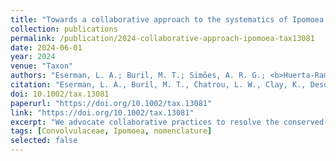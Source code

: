 ```yaml
---
title: "Towards a collaborative approach to the systematics of Ipomoea: a response to the rebuttal on changing the conserved type of Ipomoea"
collection: publications
permalink: /publication/2024-collaborative-approach-ipomoea-tax13081
date: 2024-06-01
year: 2024
venue: "Taxon"
authors: "Eserman, L. A.; Buril, M. T.; Simões, A. R. G.; <b>Huerta-Ramos, G.</b>; et al."
citation: "Eserman, L. A., Buril, M. T., Chatrou, L. W., Clay, K., Desquilbet, T. E., Ferreira, P. P. A., Grande Allende, J. R., <b>Huerta-Ramos, G.</b>, Kojima, R. K., Miller, R. E., More, S., Moreira, A. L. C., Pastore, M., Petrongari, F. S., Pisuttimarn, P., Pornpongrungrueng, P., Rifkin, J., Shimpale, V. B., Sosef, M. S. M., Stinchcombe, J. R., & Simões, A. R. G. (2024). Towards a collaborative approach to the systematics of <em>Ipomoea</em>: A response to the rebuttal to (2786) proposal to change the conserved type of <em>Ipomoea</em>, nom. cons. (Convolvulaceae). Taxon, 73(3), 668–672. <a href="https://doi.org/10.1002/tax.13081" target="_blank" rel="noopener">https://doi.org/10.1002/tax.13081</a>
doi: 10.1002/tax.13081
paperurl: "https://doi.org/10.1002/tax.13081"
link: "https://doi.org/10.1002/tax.13081"
excerpt: "We advocate collaborative practices to resolve the conserved-type debate and stabilize <em>Ipomoea</em> taxonomy."
tags: [Convolvulaceae, Ipomoea, nomenclature]
selected: false
---
```

